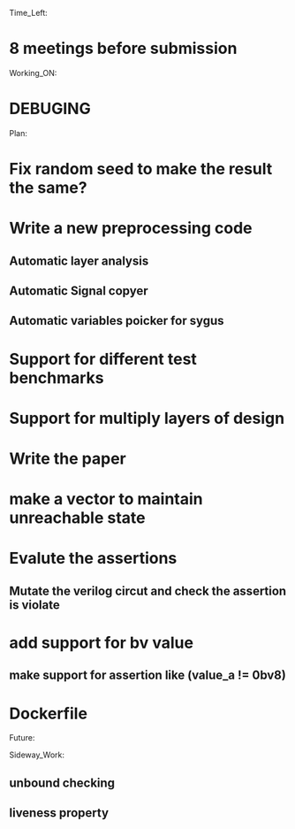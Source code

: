 Time_Left:
# 8 meetings before submission

Working_ON:
# DEBUGING

Plan:
# Fix random seed to make the result the same?

# Write a new preprocessing code
## Automatic layer analysis 
## Automatic Signal copyer
## Automatic variables poicker for sygus 

# Support for different test benchmarks

# Support for multiply layers of design

# Write the paper

# make a vector to maintain unreachable state

# Evalute the assertions
##   Mutate the verilog circut and check the assertion is violate

# add support for bv value
## make support for assertion like (value_a != 0bv8)

# Dockerfile

Future:


Sideway_Work: 
##  unbound checking
##  liveness property